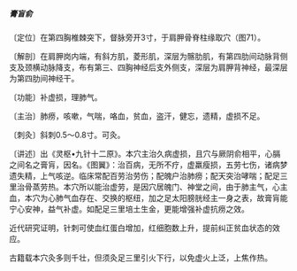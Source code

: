 ##### 膏盲俞

〔定位〕在第四胸椎棘突下，督脉旁开3寸，于肩胛骨脊柱缘取穴（图71）。

〔解剖〕在肩胛岗内端，有斜方肌，菱形肌，深层为髂肋肌，有第四肋间动脉背侧支及颈横动脉降支，布有第三、四胸神经后支外侧支，深层为肩胛背神经，最深层为第四肋间神经干。

〔功能〕补虚损，理肺气。

〔主治〕肺痨，咳嗽，气喘，咯血，贫血，盗汗，健忘，遗精，虚损不足。

〔刺灸〕斜刺0.5〜0.8寸。可灸。 

〔讲述〕出《灵枢•九针十二原》。本穴主治久病虚损，且穴与厥阴俞相平，心膈之间名之膏肓，因名。《图翼》：治百病，无所不疗，虚羸瘦损，五劳七伤，诸病梦遗失精，上气咳逆。临床常配百劳治劳伤；配魄户治肺痨；配天突治哮喘；配足三里治骨蒸劳热。本穴所以能治虚劳，是因穴居魄门、神堂之间，由于肺主气，心主血，本穴为心肺气血存在、交换的枢纽，加之足太阳膀胱经主一身之表，故膏肓能宁心安神，益气补虚。如配足三里培土生金，更能增强补虚抗痨之效。

近代研究证明，针刺可使血红蛋白增加，红细胞数上升，提前纠正贫血状态的效应。

古籍载本穴灸多则千壮，但须灸足三里引火下行，以免虚火上泛，上焦作热。
